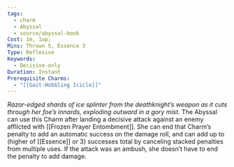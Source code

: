 ```yaml
---
tags:
  - charm
  - Abyssal
  - source/abyssal-book
Cost: 1m, 1wp; 
Mins: Thrown 5, Essence 3
Type: Reflexive
Keywords:
  - Decisive-only
Duration: Instant
Prerequisite Charms:
  - "[[Gait-Hobbling Icicle]]"
---
```

*Razor-edged shards of ice splinter from the deathknight’s weapon as it cuts through her foe’s innards, exploding outward in a gory mist.*
The Abyssal can use this Charm after landing a decisive attack against an enemy afflicted with [[Frozen Prayer Entombment]]. She can end that Charm’s penalty to add an automatic success on the damage roll, and can add up to (higher of [[Essence]] or 3) successes total by canceling stacked penalties from multiple uses. If the attack was an ambush, she doesn’t have to end the penalty to add damage.
